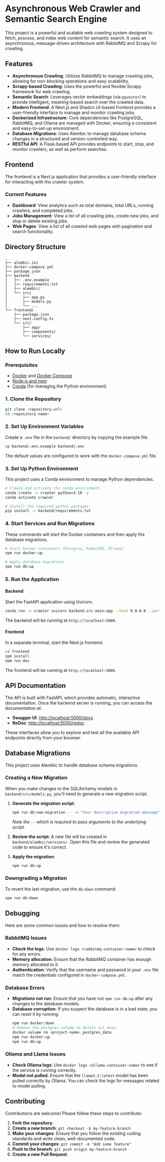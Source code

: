 # Asynchronous Web Crawler and Semantic Search Engine

This project is a powerful and scalable web crawling system designed to fetch, process, and index web content for semantic search. It uses an asynchronous, message-driven architecture with RabbitMQ and Scrapy for crawling.

## Features

*   **Asynchronous Crawling**: Utilizes RabbitMQ to manage crawling jobs, allowing for non-blocking operations and easy scalability.
*   **Scrapy-based Crawling**: Uses the powerful and flexible Scrapy framework for web crawling.
*   **Semantic Search**: Leverages vector embeddings (via `pgvector`) to provide intelligent, meaning-based search over the crawled data.
*   **Modern Frontend**: A Next.js and Shadcn UI-based frontend provides a user-friendly interface to manage and monitor crawling jobs.
*   **Dockerized Infrastructure**: Core dependencies like PostgreSQL, RabbitMQ, and Ollama are managed with Docker, ensuring a consistent and easy-to-set-up environment.
*   **Database Migrations**: Uses Alembic to manage database schema changes in a structured and version-controlled way.
*   **RESTful API**: A Flask-based API provides endpoints to start, stop, and monitor crawlers, as well as perform searches.

## Frontend

The frontend is a Next.js application that provides a user-friendly interface for interacting with the crawler system.

### Current Features

*   **Dashboard**: View analytics such as total domains, total URLs, running crawlers, and completed jobs.
*   **Jobs Management**: View a list of all crawling jobs, create new jobs, and stop or delete existing jobs.
*   **Web Pages**: View a list of all crawled web pages with pagination and search functionality.

## Directory Structure

```
.
├── alembic.ini
├── docker-compose.yml
├── package.json
├── backend
│   ├── .env.example
│   ├── requirements.txt
│   ├── alembic/
│   └── src/
│       ├── app.py
│       ├── models.py
│       └── ...
└── frontend/
    ├── package.json
    ├── next.config.ts
    └── src/
        ├── app/
        ├── components/
        └── services/
```

## How to Run Locally

### Prerequisites

*   [Docker](https://www.docker.com/get-started) and [Docker Compose](https://docs.docker.com/compose/install/)
*   [Node.js and npm](https://nodejs.org/en/download/)
*   [Conda](https://docs.conda.io/projects/conda/en/latest/user-guide/install/index.html) (for managing the Python environment)

### 1. Clone the Repository

```bash
git clone <repository-url>
cd <repository-name>
```

### 2. Set Up Environment Variables

Create a `.env` file in the `backend/` directory by copying the example file.

```bash
cp backend/.env.example backend/.env
```

The default values are configured to work with the `docker-compose.yml` file.

### 3. Set Up Python Environment

This project uses a Conda environment to manage Python dependencies.

```bash
# Create and activate the conda environment
conda create -n crawler python=3.10 -y
conda activate crawler

# Install the required python packages
pip install -r backend/requirements.txt
```

### 4. Start Services and Run Migrations

These commands will start the Docker containers and then apply the database migrations.

```bash
# Start Docker containers (Postgres, RabbitMQ, Ollama)
npm run docker:up

# Apply database migrations
npm run db:up
```

### 5. Run the Application

#### Backend

Start the FastAPI application using Uvicorn.

```bash
conda run -n crawler uvicorn backend.src.main:app --host 0.0.0.0 --port 5000 --reload
```

The backend will be running at `http://localhost:5000`.

#### Frontend

In a separate terminal, start the Next.js frontend.

```bash
cd frontend
npm install
npm run dev
```

The frontend will be running at `http://localhost:3000`.

## API Documentation

The API is built with FastAPI, which provides automatic, interactive documentation. Once the backend server is running, you can access the documentation at:

*   **Swagger UI**: [http://localhost:5000/docs](http://localhost:5000/docs)
*   **ReDoc**: [http://localhost:5000/redoc](http://localhost:5000/redoc)

These interfaces allow you to explore and test all the available API endpoints directly from your browser.

## Database Migrations

This project uses Alembic to handle database schema migrations.

### Creating a New Migration

When you make changes to the SQLAlchemy models in `backend/src/models.py`, you'll need to generate a new migration script.

1.  **Generate the migration script**:
    ```bash
    npm run db:new-migration -- -m "Your descriptive migration message"
    ```
    *Note the `--` which is required to pass arguments to the underlying script.*

2.  **Review the script**: A new file will be created in `backend/alembic/versions/`. Open this file and review the generated code to ensure it's correct.

3.  **Apply the migration**:
    ```bash
    npm run db:up
    ```

### Downgrading a Migration

To revert the last migration, use the `db:down` command:

```bash
npm run db:down
```

## Debugging

Here are some common issues and how to resolve them:

### RabbitMQ Issues

*   **Check the logs**: Use `docker logs <rabbitmq-container-name>` to check for any errors.
*   **Memory allocation**: Ensure that the RabbitMQ container has enough memory allocated to it.
*   **Authentication**: Verify that the username and password in your `.env` file match the credentials configured in `docker-compose.yml`.

### Database Errors

*   **Migrations not run**: Ensure that you have run `npm run db:up` after any changes to the database models.
*   **Database corruption**: If you suspect the database is in a bad state, you can reset it by running:
    ```bash
    npm run docker:down
    # Remove the postgres volume to delete all data
    docker volume rm <project-name>_postgres_data
    npm run docker:up
    npm run db:up
    ```

### Ollama and Llama Issues

*   **Check Ollama logs**: Use `docker logs <ollama-container-name>` to see if the service is running correctly.
*   **Model not pulled**: Ensure that the `llama3.2:latest` model has been pulled correctly by Ollama. You can check the logs for messages related to model pulling.

## Contributing

Contributions are welcome! Please follow these steps to contribute:

1.  **Fork the repository**.
2.  **Create a new branch**: `git checkout -b my-feature-branch`
3.  **Make your changes**: Ensure that you follow the existing coding standards and write clean, well-documented code.
4.  **Commit your changes**: `git commit -m "Add some feature"`
5.  **Push to the branch**: `git push origin my-feature-branch`
6.  **Create a new Pull Request**.
